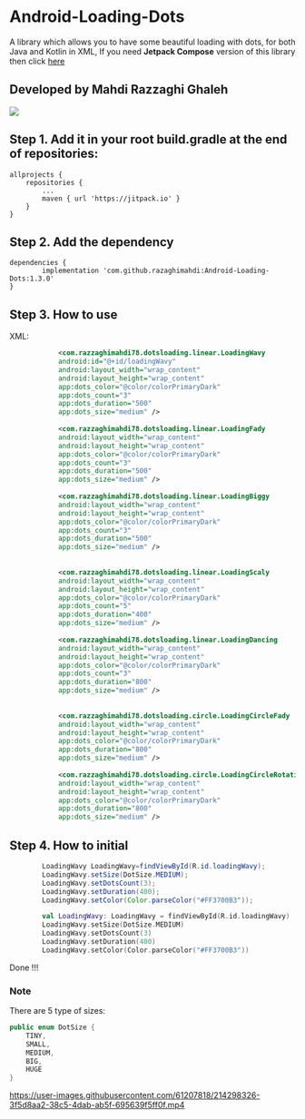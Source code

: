 # Android-Loading-Dots

A library which allows you to have some beautiful loading with dots, 
for both Java and Kotlin in XML, 
If you need **Jetpack Compose** version of this library then click [here](https://github.com/razaghimahdi/Android-Loading-Dots)

## Developed by Mahdi Razzaghi Ghaleh

[![](https://jitpack.io/v/razaghimahdi/Android-Loading-Dots.svg)](https://jitpack.io/#razaghimahdi/Android-Loading-Dots)

## Step 1. Add it in your root build.gradle at the end of repositories:

	allprojects {
		repositories {
			...
			maven { url 'https://jitpack.io' }
		}
	}

## Step 2. Add the dependency

	dependencies {
	        implementation 'com.github.razaghimahdi:Android-Loading-Dots:1.3.0'
	}

## Step 3. How to use

XML:

```xml
            <com.razzaghimahdi78.dotsloading.linear.LoadingWavy
            android:id="@+id/loadingWavy"
            android:layout_width="wrap_content"
            android:layout_height="wrap_content"
            app:dots_color="@color/colorPrimaryDark"
            app:dots_count="3"
            app:dots_duration="500"
            app:dots_size="medium" />
            
            <com.razzaghimahdi78.dotsloading.linear.LoadingFady
            android:layout_width="wrap_content"
            android:layout_height="wrap_content"
            app:dots_color="@color/colorPrimaryDark"
            app:dots_count="3"
            app:dots_duration="500"
            app:dots_size="medium" />
            
            <com.razzaghimahdi78.dotsloading.linear.LoadingBiggy
            android:layout_width="wrap_content"
            android:layout_height="wrap_content"
            app:dots_color="@color/colorPrimaryDark"
            app:dots_count="3"
            app:dots_duration="500"
            app:dots_size="medium" />
            
            
            <com.razzaghimahdi78.dotsloading.linear.LoadingScaly
            android:layout_width="wrap_content"
            android:layout_height="wrap_content"
            app:dots_color="@color/colorPrimaryDark"
            app:dots_count="5"
            app:dots_duration="400"
            app:dots_size="medium" />
            
            <com.razzaghimahdi78.dotsloading.linear.LoadingDancing
            android:layout_width="wrap_content"
            android:layout_height="wrap_content"
            app:dots_color="@color/colorPrimaryDark"
            app:dots_count="3"
            app:dots_duration="800"
            app:dots_size="medium" />
            
            
            <com.razzaghimahdi78.dotsloading.circle.LoadingCircleFady
            android:layout_width="wrap_content"
            android:layout_height="wrap_content"
            app:dots_color="@color/colorPrimaryDark"
            app:dots_duration="800"
            app:dots_size="medium" />
            
            <com.razzaghimahdi78.dotsloading.circle.LoadingCircleRotation
            android:layout_width="wrap_content"
            android:layout_height="wrap_content"
            app:dots_color="@color/colorPrimaryDark"
            app:dots_duration="800"
            app:dots_size="medium" />
```

## Step 4. How to initial

```Java
        LoadingWavy LoadingWavy=findViewById(R.id.loadingWavy);
        LoadingWavy.setSize(DotSize.MEDIUM);
        LoadingWavy.setDotsCount(3);
        LoadingWavy.setDuration(400);
        LoadingWavy.setColor(Color.parseColor("#FF3700B3"));

```

```Kotlin
        val LoadingWavy: LoadingWavy = findViewById(R.id.loadingWavy)
        LoadingWavy.setSize(DotSize.MEDIUM)
        LoadingWavy.setDotsCount(3)
        LoadingWavy.setDuration(400)
        LoadingWavy.setColor(Color.parseColor("#FF3700B3"))
```

Done !!!

### **Note**

There are 5 type of sizes:

```Java
public enum DotSize {
    TINY,
    SMALL,
    MEDIUM,
    BIG,
    HUGE
}
```


https://user-images.githubusercontent.com/61207818/214298326-3f5d8aa2-38c5-4dab-ab5f-695639f5ff0f.mp4



